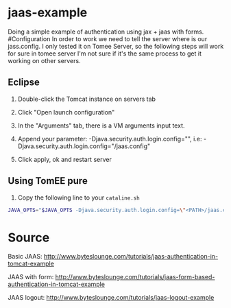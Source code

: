 # jaas-example
Doing a simple example of authentication using jax + jaas with forms.
#Configuration
In order to work we need to tell the server where is our jass.config.
I only tested it on Tomee Server, so the following steps will work for sure in tomee server I'm not sure if it's the same process to get it working on other servers.
## Eclipse
1. Double-click the Tomcat instance on servers tab
2. Click "Open launch configuration"
3. In the "Arguments" tab, there is a VM arguments input text.
4. Append your parameter: -Djava.security.auth.login.config="", i.e:
    -Djava.security.auth.login.config="<PATH>/jaas.config"

5. Click apply, ok and restart server
## Using TomEE pure
1. Copy the following line to your `cataline.sh`
```bash
JAVA_OPTS="$JAVA_OPTS -Djava.security.auth.login.config=\"<PATH>/jaas.config\""
```

# Source
Basic JAAS: http://www.byteslounge.com/tutorials/jaas-authentication-in-tomcat-example

JAAS with form: http://www.byteslounge.com/tutorials/jaas-form-based-authentication-in-tomcat-example

JAAS logout: http://www.byteslounge.com/tutorials/jaas-logout-example
